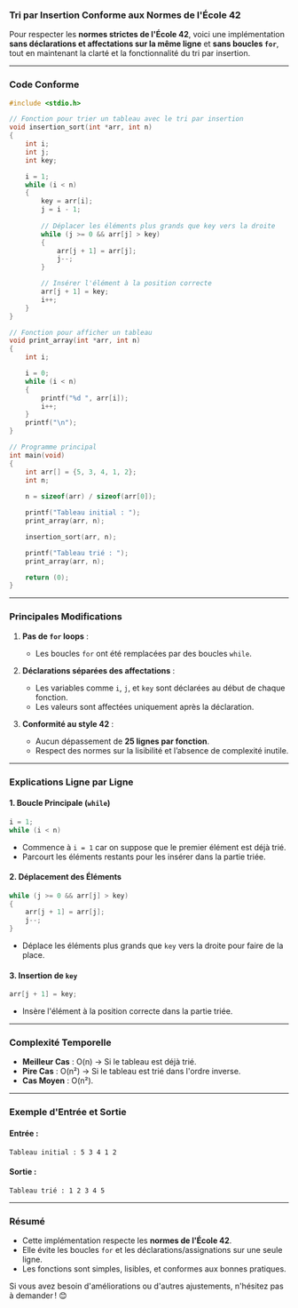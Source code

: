 ### **Tri par Insertion Conforme aux Normes de l'École 42**

Pour respecter les **normes strictes de l'École 42**, voici une implémentation **sans déclarations et affectations sur la même ligne** et **sans boucles `for`**, tout en maintenant la clarté et la fonctionnalité du tri par insertion.

---

### **Code Conforme**

```c
#include <stdio.h>

// Fonction pour trier un tableau avec le tri par insertion
void insertion_sort(int *arr, int n)
{
    int i;
    int j;
    int key;

    i = 1;
    while (i < n)
    {
        key = arr[i];
        j = i - 1;
        
        // Déplacer les éléments plus grands que key vers la droite
        while (j >= 0 && arr[j] > key)
        {
            arr[j + 1] = arr[j];
            j--;
        }

        // Insérer l'élément à la position correcte
        arr[j + 1] = key;
        i++;
    }
}

// Fonction pour afficher un tableau
void print_array(int *arr, int n)
{
    int i;

    i = 0;
    while (i < n)
    {
        printf("%d ", arr[i]);
        i++;
    }
    printf("\n");
}

// Programme principal
int main(void)
{
    int arr[] = {5, 3, 4, 1, 2};
    int n;
    
    n = sizeof(arr) / sizeof(arr[0]);

    printf("Tableau initial : ");
    print_array(arr, n);

    insertion_sort(arr, n);

    printf("Tableau trié : ");
    print_array(arr, n);

    return (0);
}
```

---

### **Principales Modifications**

1. **Pas de `for` loops** :
    
    - Les boucles `for` ont été remplacées par des boucles `while`.
2. **Déclarations séparées des affectations** :
    
    - Les variables comme `i`, `j`, et `key` sont déclarées au début de chaque fonction.
    - Les valeurs sont affectées uniquement après la déclaration.
3. **Conformité au style 42** :
    
    - Aucun dépassement de **25 lignes par fonction**.
    - Respect des normes sur la lisibilité et l’absence de complexité inutile.

---

### **Explications Ligne par Ligne**

#### 1. **Boucle Principale (`while`)**

```c
i = 1;
while (i < n)
```

- Commence à `i = 1` car on suppose que le premier élément est déjà trié.
- Parcourt les éléments restants pour les insérer dans la partie triée.

#### 2. **Déplacement des Éléments**

```c
while (j >= 0 && arr[j] > key)
{
    arr[j + 1] = arr[j];
    j--;
}
```

- Déplace les éléments plus grands que `key` vers la droite pour faire de la place.

#### 3. **Insertion de `key`**

```c
arr[j + 1] = key;
```

- Insère l'élément à la position correcte dans la partie triée.

---

### **Complexité Temporelle**

- **Meilleur Cas** : O(n) → Si le tableau est déjà trié.
- **Pire Cas** : O(n²) → Si le tableau est trié dans l'ordre inverse.
- **Cas Moyen** : O(n²).

---

### **Exemple d'Entrée et Sortie**

#### **Entrée :**

```text
Tableau initial : 5 3 4 1 2
```

#### **Sortie :**

```text
Tableau trié : 1 2 3 4 5
```

---

### **Résumé**

- Cette implémentation respecte les **normes de l'École 42**.
- Elle évite les boucles `for` et les déclarations/assignations sur une seule ligne.
- Les fonctions sont simples, lisibles, et conformes aux bonnes pratiques.

Si vous avez besoin d'améliorations ou d'autres ajustements, n'hésitez pas à demander ! 😊